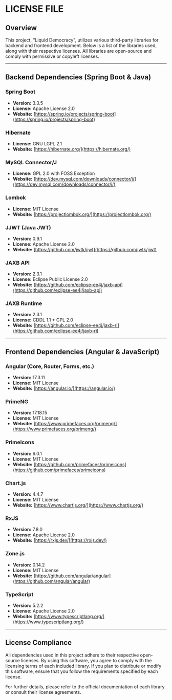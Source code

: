 # LICENSE FILE

## Overview
This project, "Liquid Democracy", utilizes various third-party libraries for backend and frontend development. Below is a list of the libraries used, along with their respective licenses. All libraries are open-source and comply with permissive or copyleft licenses.

---

## Backend Dependencies (Spring Boot & Java)

### Spring Boot
- **Version:** 3.3.5
- **License:** Apache License 2.0
- **Website:** [https://spring.io/projects/spring-boot](https://spring.io/projects/spring-boot)

### Hibernate
- **License:** GNU LGPL 2.1
- **Website:** [https://hibernate.org/](https://hibernate.org/)

### MySQL Connector/J
- **License:** GPL 2.0 with FOSS Exception
- **Website:** [https://dev.mysql.com/downloads/connector/j/](https://dev.mysql.com/downloads/connector/j/)

### Lombok
- **License:** MIT License
- **Website:** [https://projectlombok.org/](https://projectlombok.org/)

### JJWT (Java JWT)
- **Version:** 0.9.1
- **License:** Apache License 2.0
- **Website:** [https://github.com/jwtk/jjwt](https://github.com/jwtk/jjwt)

### JAXB API
- **Version:** 2.3.1
- **License:** Eclipse Public License 2.0
- **Website:** [https://github.com/eclipse-ee4j/jaxb-api](https://github.com/eclipse-ee4j/jaxb-api)

### JAXB Runtime
- **Version:** 2.3.1
- **License:** CDDL 1.1 + GPL 2.0
- **Website:** [https://github.com/eclipse-ee4j/jaxb-ri](https://github.com/eclipse-ee4j/jaxb-ri)

---

## Frontend Dependencies (Angular & JavaScript)

### Angular (Core, Router, Forms, etc.)
- **Version:** 17.3.11
- **License:** MIT License
- **Website:** [https://angular.io/](https://angular.io/)

### PrimeNG
- **Version:** 17.18.15
- **License:** MIT License
- **Website:** [https://www.primefaces.org/primeng/](https://www.primefaces.org/primeng/)

### PrimeIcons
- **Version:** 6.0.1
- **License:** MIT License
- **Website:** [https://github.com/primefaces/primeicons](https://github.com/primefaces/primeicons)

### Chart.js
- **Version:** 4.4.7
- **License:** MIT License
- **Website:** [https://www.chartjs.org/](https://www.chartjs.org/)

### RxJS
- **Version:** 7.8.0
- **License:** Apache License 2.0
- **Website:** [https://rxjs.dev/](https://rxjs.dev/)

### Zone.js
- **Version:** 0.14.2
- **License:** MIT License
- **Website:** [https://github.com/angular/angular](https://github.com/angular/angular)

### TypeScript
- **Version:** 5.2.2
- **License:** Apache License 2.0
- **Website:** [https://www.typescriptlang.org/](https://www.typescriptlang.org/)

---

## License Compliance
All dependencies used in this project adhere to their respective open-source licenses. By using this software, you agree to comply with the licensing terms of each included library. If you plan to distribute or modify this software, ensure that you follow the requirements specified by each license.

For further details, please refer to the official documentation of each library or consult their license agreements.

